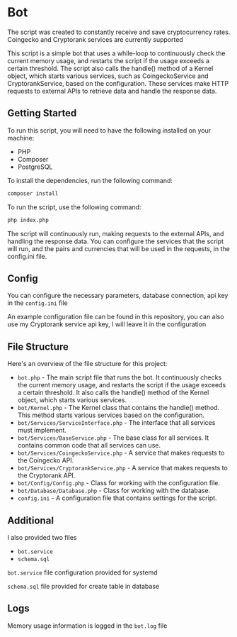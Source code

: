# Bot

The script was created to constantly receive and save cryptocurrency rates.
Coingecko and Cryptorank services are currently supported

This script is a simple bot that uses a while-loop to continuously check the current memory usage, and restarts the script if the usage exceeds a certain threshold. The script also calls the handle() method of a Kernel object, which starts various services, such as CoingeckoService and CryptorankService, based on the configuration. These services make HTTP requests to external APIs to retrieve data and handle the response data.

## Getting Started

To run this script, you will need to have the following installed on your machine:
- PHP
- Composer
- PostgreSQL

To install the dependencies, run the following command:
```sh
composer install
```

To run the script, use the following command:
```sh
php index.php
```

The script will continuously run, making requests to the external APIs, and handling the response data. You can configure the services that the script will run, and the pairs and currencies that will be used in the requests, in the config.ini file.

## Config
You can configure the necessary parameters, database connection, api key in the `config.ini` file

An example configuration file can be found in this repository, you can also use my Cryptorank service api key, I will leave it in the configuration

## File Structure

Here's an overview of the file structure for this project:

- `bot.php` - The main script file that runs the bot. It continuously checks the current memory usage, and restarts the script if the usage exceeds a certain threshold. It also calls the handle() method of the Kernel object, which starts various services.
- `bot/Kernel.php` - The Kernel class that contains the handle() method. This method starts various services based on the configuration.
- `bot/Services/ServiceInterface.php` - The interface that all services must implement.
- `bot/Services/BaseService.php` - The base class for all services. It contains common code that all services can use.
- `bot/Services/CoingeckoService.php` - A service that makes requests to the Coingecko API.
- `bot/Services/CryptorankService.php` - A service that makes requests to the Cryptorank API.
- `bot/Config/Config.php` - Class for working with the configuration file.
- `bot/Database/Database.php` - Class for working with the database.
- `config.ini` - A configuration file that contains settings for the script.

## Additional

I also provided two files

- `bot.service`
- `schema.sql`

`bot.service` file configuration provided for systemd

`schema.sql` file provided for create table in database

## Logs

Memory usage information is logged in the `bot.log` file